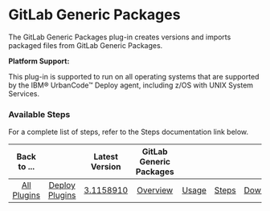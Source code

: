 # GitLab Generic Packages

The GitLab Generic Packages plug-in creates versions and imports packaged files from GitLab Generic Packages.

**Platform Support:**

This plug-in is supported to run on all operating systems that are supported by the IBM® UrbanCode™ Deploy agent, including z/OS with UNIX System Services.


### Available Steps

For a complete list of steps, refer to the Steps documentation link below.



|          Back to ...          | |         Latest Version         |GitLab Generic Packages||||
|:-----------------------------:|:------------------------------:| :---: | :---: | :---: | :---: | :---: |
| [All Plugins](../../index.md) | [Deploy Plugins](../README.md) |[3.1158910](https://raw.githubusercontent.com/UrbanCode/IBM-UCD-PLUGINS/main/files/gitlab-sourceconfig-generic-packages/ucd-plugins-sourceconfig-gitlab-generic-packages-3.1158910.zip)|[Overview](overview.md)|[Usage](usage.md)|[Steps](steps.md)|[Downloads](downloads.md)|

